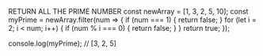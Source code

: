 RETURN ALL THE PRIME NUMBER
const newArray = [1, 3, 2, 5, 10];
const myPrime = newArray.filter(num => {
  if (num === 1) {
    return false;
  }
  for (let i = 2; i < num; i++) {
    if (num % i === 0) {
      return false;
    }
  }
  return true;
});

console.log(myPrime); // [3, 2, 5]
